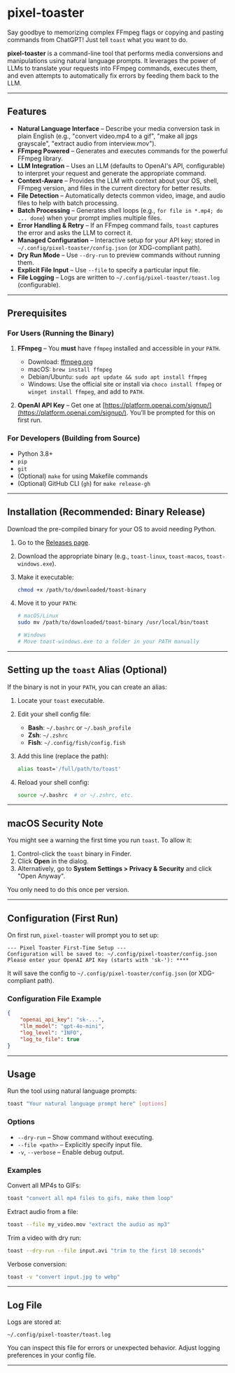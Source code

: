 # pixel-toaster

Say goodbye to memorizing complex FFmpeg flags or copying and pasting commands from ChatGPT! Just tell `toast` what you want to do.

**pixel-toaster** is a command-line tool that performs media conversions and manipulations using natural language prompts. It leverages the power of LLMs to translate your requests into FFmpeg commands, executes them, and even attempts to automatically fix errors by feeding them back to the LLM.

---

## Features

- **Natural Language Interface** – Describe your media conversion task in plain English (e.g., "convert video.mp4 to a gif", "make all jpgs grayscale", "extract audio from interview.mov").
- **FFmpeg Powered** – Generates and executes commands for the powerful FFmpeg library.
- **LLM Integration** – Uses an LLM (defaults to OpenAI's API, configurable) to interpret your request and generate the appropriate command.
- **Context-Aware** – Provides the LLM with context about your OS, shell, FFmpeg version, and files in the current directory for better results.
- **File Detection** – Automatically detects common video, image, and audio files to help with batch processing.
- **Batch Processing** – Generates shell loops (e.g., `for file in *.mp4; do ... done`) when your prompt implies multiple files.
- **Error Handling & Retry** – If an FFmpeg command fails, `toast` captures the error and asks the LLM to correct it.
- **Managed Configuration** – Interactive setup for your API key; stored in `~/.config/pixel-toaster/config.json` (or XDG-compliant path).
- **Dry Run Mode** – Use `--dry-run` to preview commands without running them.
- **Explicit File Input** – Use `--file` to specify a particular input file.
- **File Logging** – Logs are written to `~/.config/pixel-toaster/toast.log` (configurable).

---

## Prerequisites

### For Users (Running the Binary)

1. **FFmpeg** – You **must** have `ffmpeg` installed and accessible in your `PATH`.
   - Download: [ffmpeg.org](https://ffmpeg.org/download.html)
   - macOS: `brew install ffmpeg`
   - Debian/Ubuntu: `sudo apt update && sudo apt install ffmpeg`
   - Windows: Use the official site or install via `choco install ffmpeg` or `winget install ffmpeg`, and add to `PATH`.

2. **OpenAI API Key** – Get one at [https://platform.openai.com/signup/](https://platform.openai.com/signup/). You’ll be prompted for this on first run.

### For Developers (Building from Source)

- Python 3.8+
- `pip`
- `git`
- (Optional) `make` for using Makefile commands
- (Optional) GitHub CLI (`gh`) for `make release-gh`

---

## Installation (Recommended: Binary Release)

Download the pre-compiled binary for your OS to avoid needing Python.

1. Go to the [Releases page](https://github.com/billybjork/pixel-toaster/releases).
2. Download the appropriate binary (e.g., `toast-linux`, `toast-macos`, `toast-windows.exe`).
3. Make it executable:

   ```bash
   chmod +x /path/to/downloaded/toast-binary
   ```

4. Move it to your `PATH`:

   ```bash
   # macOS/Linux
   sudo mv /path/to/downloaded/toast-binary /usr/local/bin/toast
   ```

   ```powershell
   # Windows
   # Move toast-windows.exe to a folder in your PATH manually
   ```

---

## Setting up the `toast` Alias (Optional)

If the binary is not in your `PATH`, you can create an alias:

1. Locate your `toast` executable.
2. Edit your shell config file:
   - **Bash**: `~/.bashrc` or `~/.bash_profile`
   - **Zsh**: `~/.zshrc`
   - **Fish**: `~/.config/fish/config.fish`
3. Add this line (replace the path):

   ```bash
   alias toast='/full/path/to/toast'
   ```

4. Reload your shell config:

   ```bash
   source ~/.bashrc  # or ~/.zshrc, etc.
   ```

---

## macOS Security Note

You might see a warning the first time you run `toast`. To allow it:

1. Control-click the `toast` binary in Finder.
2. Click **Open** in the dialog.
3. Alternatively, go to **System Settings > Privacy & Security** and click "Open Anyway".

You only need to do this once per version.

---

## Configuration (First Run)

On first run, `pixel-toaster` will prompt you to set up:

```text
--- Pixel Toaster First-Time Setup ---
Configuration will be saved to: ~/.config/pixel-toaster/config.json
Please enter your OpenAI API Key (starts with 'sk-'): ****
```

It will save the config to `~/.config/pixel-toaster/config.json` (or XDG-compliant path).

### Configuration File Example

```json
{
    "openai_api_key": "sk-...",
    "llm_model": "gpt-4o-mini",
    "log_level": "INFO",
    "log_to_file": true
}
```

---

## Usage

Run the tool using natural language prompts:

```bash
toast "Your natural language prompt here" [options]
```

### Options

- `--dry-run` – Show command without executing.
- `--file <path>` – Explicitly specify input file.
- `-v`, `--verbose` – Enable debug output.

### Examples

Convert all MP4s to GIFs:

```bash
toast "convert all mp4 files to gifs, make them loop"
```

Extract audio from a file:

```bash
toast --file my_video.mov "extract the audio as mp3"
```

Trim a video with dry run:

```bash
toast --dry-run --file input.avi "trim to the first 10 seconds"
```

Verbose conversion:

```bash
toast -v "convert input.jpg to webp"
```

---

## Log File

Logs are stored at:

```
~/.config/pixel-toaster/toast.log
```

You can inspect this file for errors or unexpected behavior. Adjust logging preferences in your config file.

---